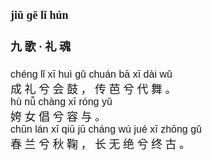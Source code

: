 <font face=楷体 size=4>

#### jiǔ  ɡē  lǐ  hún  
#### 九  歌 ·  礼  魂  


<font face=Arial size=3>chénɡ  lǐ  xī  huì  ɡǔ  chuán  bā  xī  dài  wǔ  </font>  
成  礼  兮  会  鼓 ，  传  芭  兮  代  舞 。  
<font face=Arial size=3>hù  nǚ  chànɡ  xī  rónɡ  yǔ  </font>  
姱  女  倡  兮  容  与 。  
<font face=Arial size=3>chūn  lán  xī  qiū  jū  chánɡ  wú  jué  xī  zhōnɡ  ɡǔ  </font>  
春  兰  兮  秋  鞠 ，  长  无  绝  兮  终  古 。  


</font>